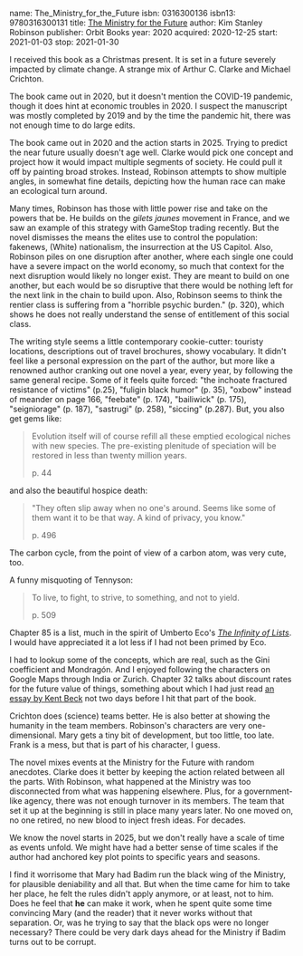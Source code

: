 name: The_Ministry_for_the_Future
isbn: 0316300136
isbn13: 9780316300131
title: [The Ministry for the Future](https://www.amazon.com/dp/0316300136)
author: Kim Stanley Robinson
publisher: Orbit Books
year: 2020
acquired: 2020-12-25
start: 2021-01-03
stop: 2021-01-30

I received this book as a Christmas present.  It is set in a future severely
impacted by climate change.  A strange mix of Arthur C. Clarke and Michael
Crichton.

The book came out in 2020, but it doesn't mention the COVID-19 pandemic, though
it does hint at economic troubles in 2020.  I suspect the manuscript was mostly
completed by 2019 and by the time the pandemic hit, there was not enough time to
do large edits.

The book came out in 2020 and the action starts in 2025.  Trying to predict the
near future usually doesn't age well.  Clarke would pick one concept and project
how it would impact multiple segments of society.  He could pull it off by
painting broad strokes.  Instead, Robinson attempts to show multiple angles, in
somewhat fine details, depicting how the human race can make an ecological turn
around.

Many times, Robinson has those with little power rise and take on the powers
that be.  He builds on the _gilets jaunes_ movement in France, and we saw an
example of this strategy with GameStop trading recently.  But the novel
dismisses the means the elites use to control the population: fakenews,
(White) nationalism, the insurrection at the US Capitol.  Also, Robinson piles
on one disruption after another, where each single one could have a severe
impact on the world economy, so much that context for the next disruption would
likely no longer exist.  They are meant to build on one another, but each would
be so disruptive that there would be nothing left for the next link in the chain
to build upon.  Also, Robinson seems to think the rentier class is suffering
from a "horrible psychic burden." (p. 320), which shows he does not really
understand the sense of entitlement of this social class.

The writing style seems a little contemporary cookie-cutter: touristy locations,
descriptions out of travel brochures, showy vocabulary.  It didn't feel like a
personal expression on the part of the author, but more like a renowned author
cranking out one novel a year, every year, by following the same general recipe.
Some of it feels quite forced: "the inchoate fractured resistance of victims"
(p.25), "fuligin black humor" (p. 35), "oxbow" instead of meander on page 166,
"feebate" (p. 174), "bailiwick" (p. 175), "seigniorage" (p. 187), "sastrugi"
(p. 258), "siccing" (p.287).  But, you also get gems like:

> Evolution itself will of course refill all these emptied ecological niches
> with new species.  The pre-existing plenitude of speciation will be restored
> in less than twenty million years.
> <footer>p. 44</footer>

and also the beautiful hospice death:

> "They often slip away when no one's around.  Seems like some of them want it
> to be that way.  A kind of privacy, you know."
> <footer>p. 496</footer>

The carbon cycle, from the point of view of a carbon atom, was very cute, too.

A funny misquoting of Tennyson:

> To live, to fight, to strive, to something, and not to yield.
> <footer>p. 509</footer>

Chapter 85 is a list, much in the spirit of Umberto Eco's
[_The Infinity of Lists_](#The_Infinity_of_Lists).  I would have appreciated it
a lot less if I had not been primed by Eco.

I had to lookup some of the concepts, which are real, such as the Gini
coefficient and Mondrag&oacute;n.  And I enjoyed following the characters on
Google Maps through India or Zurich.  Chapter 32 talks about discount rates for
the future value of things, something about which I had just read
[an essay by Kent Beck](https://medium.com/@kentbeck_7670/extreme-time-value-of-money-late-stage-career-planning-7f3b82214cf5)
not two days before I hit that part of the book.

Crichton does (science) teams better.  He is also better at showing the humanity
in the team members.  Robinson's characters are very one-dimensional.  Mary gets
a tiny bit of development, but too little, too late.  Frank is a mess, but that
is part of his character, I guess.

The novel mixes events at the Ministry for the Future with random anecdotes.
Clarke does it better by keeping the action related between all the parts.
With Robinson, what happened at the Ministry was too disconnected from what was
happening elsewhere.  Plus, for a government-like agency, there was not enough
turnover in its members.  The team that set it up at the beginning is still in
place many years later.  No one moved on, no one retired, no new blood to inject
fresh ideas.  For decades.

We know the novel starts in 2025, but we don't really have a scale of time as
events unfold.  We might have had a better sense of time scales if the author
had anchored key plot points to specific years and seasons.

I find it worrisome that Mary had Badim run the black wing of the Ministry, for
plausible deniability and all that.  But when the time came for him to take her
place, he felt the rules didn't apply anymore, or at least, not to him.  Does he
feel that **he** can make it work, when he spent quite some time convincing Mary
(and the reader) that it never works without that separation.  Or, was he trying
to say that the black ops were no longer necessary?  There could be very dark
days ahead for the Ministry if Badim turns out to be corrupt.
